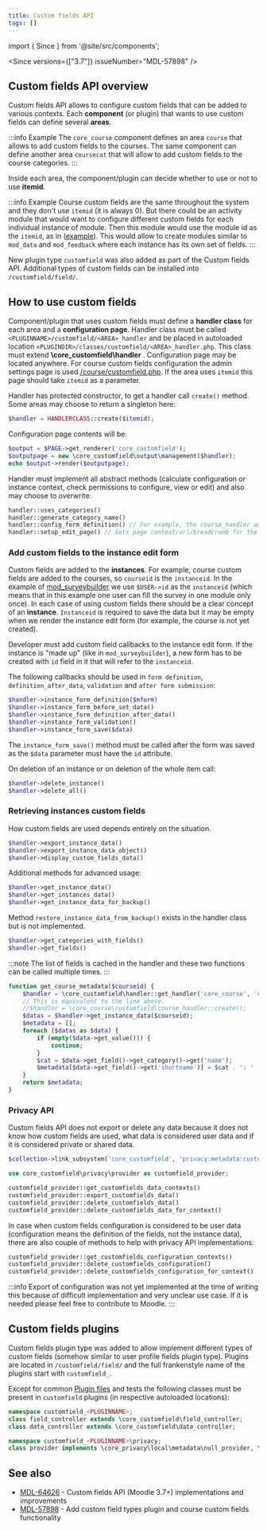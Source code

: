 ```yaml
---
title: Custom fields API
tags: []
---
```


import { Since } from '@site/src/components';

<Since versions={["3.7"]} issueNumber="MDL-57898" />

## Custom fields API overview

Custom fields API allows to configure custom fields that can be added to various contexts. Each **component** (or plugin) that wants to use custom fields can define several **areas**.

:::info Example
The `core_course` component defines an area `course` that allows to add custom fields to the courses. The same component can define another area `coursecat` that will allow to add custom fields to the course categories.
:::

Inside each area, the component/plugin can decide whether to use or not to use **itemid**.

:::info Example
Course custom fields are the same throughout the system and they don't use `itemid` (it is always 0). But there could be an activity module that would want to configure different custom fields for each individual instance of module. Then this module would use the module id as the `itemid`, as in ([example](https://github.com/marinaglancy/moodle-mod_surveybuilder)). This would allow to create modules similar to `mod_data` and `mod_feedback` where each instance has its own set of fields.
:::

New plugin type `customfield` was also added as part of the Custom fields API. Additional types of custom fields can be installed into `/customfield/field/`.

## How to use custom fields

Component/plugin that uses custom fields must define a **handler class** for each area and a **configuration page**. Handler class must be called `<PLUGINNAME>/customfield/<AREA>_handler` and be placed in autoloaded location  `<PLUGINDIR>/classes/customfield/<AREA>_handler.php`. This class must extend **\core_customfield\handler** . Configuration page may be located anywhere. For course custom fields configuration the admin settings page is used [/course/customfield.php](https://github.com/moodle/moodle/blob/master/course/customfield.php). If the area uses `itemid` this page should take `itemid` as a parameter.

Handler has protected constructor, to get a handler call `create()` method. Some areas may choose to return a singleton here:

```php
$handler = HANDLERCLASS::create($itemid);
```

Configuration page contents will be:

```php
$output = $PAGE->get_renderer('core_customfield');
$outputpage = new \core_customfield\output\management($handler);
echo $output->render($outputpage);
```

Handler must implement all abstract methods (calculate configuration or instance context, check permissions to configure, view or edit) and also may choose to overwrite:

```php
handler::uses_categories()
handler::generate_category_name()
handler::config_form_definition() // For example, the course_handler adds "locked" and "visibility" settings that control who can edit or view the particular field.
handler::setup_edit_page() // Sets page context/url/breadcrumb for the customfield/edit.php page, in some cases it must be overridden.
```

### Add custom fields to the instance edit form

Custom fields are added to the **instances**. For example, course custom fields are added to the courses, so `courseid` is the `instanceid`. In the example of [mod_surveybuilder](https://github.com/marinaglancy/moodle-mod_surveybuilder) we use `$USER->id` as the `instanceid` (which means that in this example one user can fill the survey in one module only once). In each case of using custom fields there should be a clear concept of an **instance**. `Instanceid` is required to save the data but it may be empty when we render the instance edit form (for example, the course is not yet created).

Developer must add custom field callbacks to the instance edit form. If the instance is "made up" (like in `mod_surveybuilder`), a new form has to be created with `id` field in it that will refer to the `instanceid`.

The following callbacks should be used in `form definition`, `definition_after_data`, `validation` and `after form submission`:

```php
$handler->instance_form_definition($mform)
$handler->instance_form_before_set_data()
$handler->instance_form_definition_after_data()
$handler->instance_form_validation()
$handler->instance_form_save($data)
```

The `instance_form_save()` method must be called after the form was saved as the `$data` parameter must have the `id` attribute.

On deletion of an instance or on deletion of the whole item call:

```php
$handler->delete_instance()
$handler->delete_all()
```

### Retrieving instances custom fields

How custom fields are used depends entirely on the situation.

```php title="Handler methods to retrieve custom fields values for the given instance(s)"
$handler->export_instance_data()
$handler->export_instance_data_object()
$handler->display_custom_fields_data()
```

Additional methods for advanced usage:

```php
$handler->get_instance_data()
$handler->get_instances_data()
$handler->get_instance_data_for_backup()
```

Method `restore_instance_data_from_backup()` exists in the handler class but is not implemented.

```php title="To retrieve the list of custom fields used in the given component/area/itemid"
$handler->get_categories_with_fields()
$handler->get_fields()
```

:::note
The list of fields is cached in the handler and these two functions can be called multiple times.
:::

```php title="Example code for course custom fields. This function will return all the custom fields for a given courseid"
function get_course_metadata($courseid) {
    $handler = \core_customfield\handler::get_handler('core_course', 'course');
    // This is equivalent to the line above.
    //$handler = \core_course\customfield\course_handler::create();
    $datas = $handler->get_instance_data($courseid);
    $metadata = [];
    foreach ($datas as $data) {
        if (empty($data->get_value())) {
            continue;
        }
        $cat = $data->get_field()->get_category()->get('name');
        $metadata[$data->get_field()->get('shortname')] = $cat . ': ' . $data->get_value();
    }
    return $metadata;
}
```

### Privacy API

Custom fields API does not export or delete any data because it does not know how custom fields are used, what data is considered user data and if it is considered private or shared data.

```php title="Plugins that store user information in custom fields should link subsystem in their get_metadata"
$collection->link_subsystem('core_customfield', 'privacy:metadata:customfieldpurpose');
```

```php title="They can use the following methods in the export/delete functions"
use core_customfield\privacy\provider as customfield_provider;

customfield_provider::get_customfields_data_contexts()
customfield_provider::export_customfields_data()
customfield_provider::delete_customfields_data()
customfield_provider::delete_customfields_data_for_context()
```

In case when custom fields configuration is considered to be user data (configuration means the definition of the fields, not the instance data), there are also couple of methods to help with privacy API implementations:

```php
customfield_provider::get_customfields_configuration_contexts()
customfield_provider::delete_customfields_configuration()
customfield_provider::delete_customfields_configuration_for_context()
```

:::info
Export of configuration was not yet implemented at the time of writing this because of difficult implementation and very unclear use case. If it is needed please feel free to contribute to Moodle.
:::

## Custom fields plugins

Custom fields plugin type was added to allow implement different types of custom fields (somehow similar to user profile fields plugin type). Plugins are located in `/customfield/field/` and the full frankenstyle name of the plugins start with `customfield_`.

Except for common [Plugin files](../../commonfiles/index.mdx) and tests the following classes must be present in `customfield` plugins (in respective autoloaded locations):

```php
namespace customfield_<PLUGINNAME>;
class field_controller extends \core_customfield\field_controller;
class data_controller extends \core_customfield\data_controller;

namespace customfield_<PLUGINNAME>\privacy;
class provider implements \core_privacy\local\metadata\null_provider, \core_customfield\privacy\customfield_provider;
```

## See also

- [MDL-64626](https://tracker.moodle.org/browse/MDL-64626) - Custom fields API (Moodle 3.7+) implementations and improvements
- [MDL-57898](https://tracker.moodle.org/browse/MDL-57898) - Add custom field types plugin and course custom fields functionality
